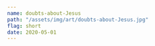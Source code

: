 ```yaml
---
name: doubts-about-Jesus
path: "/assets/img/art/doubts-about-Jesus.jpg"
flag: short
date: 2020-05-01
---
```

